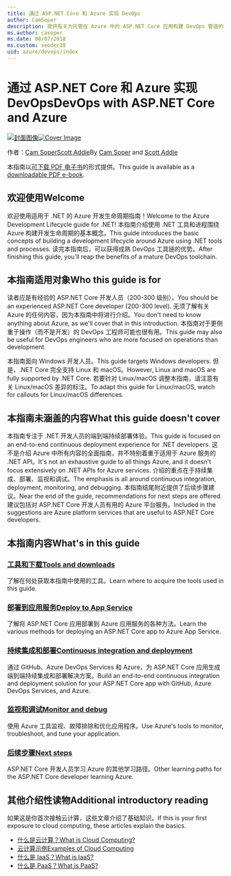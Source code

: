 ```yaml
---
title: 通过 ASP.NET Core 和 Azure 实现 DevOps
author: CamSoper
description: 提供有关为托管在 Azure 中的 ASP.NET Core 应用构建 DevOps 管道的端到端指导的指南。
ms.author: casoper
ms.date: 08/07/2018
ms.custom: seodec18
uid: azure/devops/index
---
```

# <a name="devops-with-aspnet-core-and-azure"></a><span data-ttu-id="3926a-103">通过 ASP.NET Core 和 Azure 实现 DevOps</span><span class="sxs-lookup"><span data-stu-id="3926a-103">DevOps with ASP.NET Core and Azure</span></span>

<span data-ttu-id="3926a-104">[![封面图像](./media/cover-large.png)](https://aka.ms/devopsbook)</span><span class="sxs-lookup"><span data-stu-id="3926a-104">[![Cover Image](./media/cover-large.png)](https://aka.ms/devopsbook)</span></span>

<span data-ttu-id="3926a-105">作者：[Cam Soper](https://twitter.com/camsoper)[Scott Addie](https://twitter.com/scottaddie)</span><span class="sxs-lookup"><span data-stu-id="3926a-105">By [Cam Soper](https://twitter.com/camsoper) and [Scott Addie](https://twitter.com/scottaddie)</span></span>

<span data-ttu-id="3926a-106">本指南以[可下载 PDF 电子书](https://aka.ms/devopsbook)的形式提供。</span><span class="sxs-lookup"><span data-stu-id="3926a-106">This guide is available as a [downloadable PDF e-book](https://aka.ms/devopsbook).</span></span>

## <a name="welcome"></a><span data-ttu-id="3926a-107">欢迎使用</span><span class="sxs-lookup"><span data-stu-id="3926a-107">Welcome</span></span> 

<span data-ttu-id="3926a-108">欢迎使用适用于 .NET 的 Azure 开发生命周期指南！</span><span class="sxs-lookup"><span data-stu-id="3926a-108">Welcome to the Azure Development Lifecycle guide for .NET!</span></span> <span data-ttu-id="3926a-109">本指南介绍使用 .NET 工具和进程围绕 Azure 构建开发生命周期的基本概念。</span><span class="sxs-lookup"><span data-stu-id="3926a-109">This guide introduces the basic concepts of building a development lifecycle around Azure using .NET tools and processes.</span></span> <span data-ttu-id="3926a-110">读完本指南后，可以获得成熟 DevOps 工具链的优势。</span><span class="sxs-lookup"><span data-stu-id="3926a-110">After finishing this guide, you'll reap the benefits of a mature DevOps toolchain.</span></span>

## <a name="who-this-guide-is-for"></a><span data-ttu-id="3926a-111">本指南适用对象</span><span class="sxs-lookup"><span data-stu-id="3926a-111">Who this guide is for</span></span>

<span data-ttu-id="3926a-112">读者应是有经验的 ASP.NET Core 开发人员（200-300 级别）。</span><span class="sxs-lookup"><span data-stu-id="3926a-112">You should be an experienced ASP.NET Core developer (200-300 level).</span></span> <span data-ttu-id="3926a-113">无须了解有关 Azure 的任何内容，因为本指南中将进行介绍。</span><span class="sxs-lookup"><span data-stu-id="3926a-113">You don't need to know anything about Azure, as we'll cover that in this introduction.</span></span> <span data-ttu-id="3926a-114">本指南对于更侧重于操作（而不是开发）的 DevOps 工程师可能也很有用。</span><span class="sxs-lookup"><span data-stu-id="3926a-114">This guide may also be useful for DevOps engineers who are more focused on operations than development.</span></span>

<span data-ttu-id="3926a-115">本指南面向 Windows 开发人员。</span><span class="sxs-lookup"><span data-stu-id="3926a-115">This guide targets Windows developers.</span></span> <span data-ttu-id="3926a-116">但是，.NET Core 完全支持 Linux 和 macOS。</span><span class="sxs-lookup"><span data-stu-id="3926a-116">However, Linux and macOS are fully supported by .NET Core.</span></span> <span data-ttu-id="3926a-117">若要针对 Linux/macOS 调整本指南，请注意有关 Linux/macOS 差异的标注。</span><span class="sxs-lookup"><span data-stu-id="3926a-117">To adapt this guide for Linux/macOS, watch for callouts for Linux/macOS differences.</span></span>

## <a name="what-this-guide-doesnt-cover"></a><span data-ttu-id="3926a-118">本指南未涵盖的内容</span><span class="sxs-lookup"><span data-stu-id="3926a-118">What this guide doesn't cover</span></span>

<span data-ttu-id="3926a-119">本指南专注于 .NET 开发人员的端到端持续部署体验。</span><span class="sxs-lookup"><span data-stu-id="3926a-119">This guide is focused on an end-to-end continuous deployment experience for .NET developers.</span></span> <span data-ttu-id="3926a-120">这不是介绍 Azure 中所有内容的全面指南，并不特别着重于适用于 Azure 服务的 .NET API。</span><span class="sxs-lookup"><span data-stu-id="3926a-120">It's not an exhaustive guide to all things Azure, and it doesn't focus extensively on .NET APIs for Azure services.</span></span> <span data-ttu-id="3926a-121">介绍的重点在于持续集成、部署、监视和调试。</span><span class="sxs-lookup"><span data-stu-id="3926a-121">The emphasis is all around continuous integration, deployment, monitoring, and debugging.</span></span> <span data-ttu-id="3926a-122">本指南结尾附近提供了后续步骤建议。</span><span class="sxs-lookup"><span data-stu-id="3926a-122">Near the end of the guide, recommendations for next steps are offered.</span></span> <span data-ttu-id="3926a-123">建议包括对 ASP.NET Core 开发人员有用的 Azure 平台服务。</span><span class="sxs-lookup"><span data-stu-id="3926a-123">Included in the suggestions are Azure platform services that are useful to ASP.NET Core developers.</span></span>

## <a name="whats-in-this-guide"></a><span data-ttu-id="3926a-124">本指南内容</span><span class="sxs-lookup"><span data-stu-id="3926a-124">What's in this guide</span></span>

### <a name="tools-and-downloadsxrefazuredevopstools-and-downloads"></a>[<span data-ttu-id="3926a-125">工具和下载</span><span class="sxs-lookup"><span data-stu-id="3926a-125">Tools and downloads</span></span>](xref:azure/devops/tools-and-downloads)

<span data-ttu-id="3926a-126">了解在何处获取本指南中使用的工具。</span><span class="sxs-lookup"><span data-stu-id="3926a-126">Learn where to acquire the tools used in this guide.</span></span>

### <a name="deploy-to-app-servicexrefazuredevopsdeploy-to-app-service"></a>[<span data-ttu-id="3926a-127">部署到应用服务</span><span class="sxs-lookup"><span data-stu-id="3926a-127">Deploy to App Service</span></span>](xref:azure/devops/deploy-to-app-service)

<span data-ttu-id="3926a-128">了解将 ASP.NET Core 应用部署到 Azure 应用服务的各种方法。</span><span class="sxs-lookup"><span data-stu-id="3926a-128">Learn the various methods for deploying an ASP.NET Core app to Azure App Service.</span></span>

### <a name="continuous-integration-and-deploymentxrefazuredevopscicd"></a>[<span data-ttu-id="3926a-129">持续集成和部署</span><span class="sxs-lookup"><span data-stu-id="3926a-129">Continuous integration and deployment</span></span>](xref:azure/devops/cicd)

<span data-ttu-id="3926a-130">通过 GitHub、Azure DevOps Services 和 Azure，为 ASP.NET Core 应用生成端到端持续集成和部署解决方案。</span><span class="sxs-lookup"><span data-stu-id="3926a-130">Build an end-to-end continuous integration and deployment solution for your ASP.NET Core app with GitHub, Azure DevOps Services, and Azure.</span></span>

### <a name="monitor-and-debugxrefazuredevopsmonitor"></a>[<span data-ttu-id="3926a-131">监视和调试</span><span class="sxs-lookup"><span data-stu-id="3926a-131">Monitor and debug</span></span>](xref:azure/devops/monitor)

<span data-ttu-id="3926a-132">使用 Azure 工具监视、故障排除和优化应用程序。</span><span class="sxs-lookup"><span data-stu-id="3926a-132">Use Azure's tools to monitor, troubleshoot, and tune your application.</span></span>

### <a name="next-stepsxrefazuredevopsnext-steps"></a>[<span data-ttu-id="3926a-133">后续步骤</span><span class="sxs-lookup"><span data-stu-id="3926a-133">Next steps</span></span>](xref:azure/devops/next-steps)

<span data-ttu-id="3926a-134">ASP.NET Core 开发人员学习 Azure 的其他学习路径。</span><span class="sxs-lookup"><span data-stu-id="3926a-134">Other learning paths for the ASP.NET Core developer learning Azure.</span></span>

## <a name="additional-introductory-reading"></a><span data-ttu-id="3926a-135">其他介绍性读物</span><span class="sxs-lookup"><span data-stu-id="3926a-135">Additional introductory reading</span></span>

<span data-ttu-id="3926a-136">如果这是你首次接触云计算，这些文章介绍了基础知识。</span><span class="sxs-lookup"><span data-stu-id="3926a-136">If this is your first exposure to cloud computing, these articles explain the basics.</span></span>

* [<span data-ttu-id="3926a-137">什么是云计算？</span><span class="sxs-lookup"><span data-stu-id="3926a-137">What is Cloud Computing?</span></span>](https://azure.microsoft.com/overview/what-is-cloud-computing/)
* [<span data-ttu-id="3926a-138">云计算示例</span><span class="sxs-lookup"><span data-stu-id="3926a-138">Examples of Cloud Computing</span></span>](https://azure.microsoft.com/overview/examples-of-cloud-computing/)
* [<span data-ttu-id="3926a-139">什么是 IaaS？</span><span class="sxs-lookup"><span data-stu-id="3926a-139">What is IaaS?</span></span>](https://azure.microsoft.com/overview/what-is-iaas/)
* [<span data-ttu-id="3926a-140">什么是 PaaS？</span><span class="sxs-lookup"><span data-stu-id="3926a-140">What is PaaS?</span></span>](https://azure.microsoft.com/overview/what-is-paas/)
